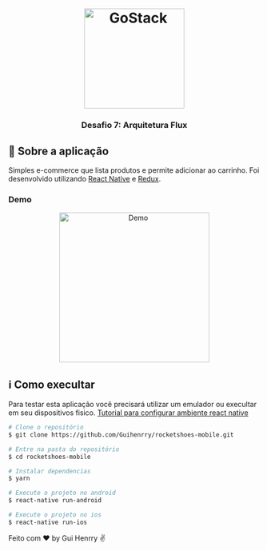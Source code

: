 <h1 align="center">
    <img alt="GoStack" src="https://rocketseat-cdn.s3-sa-east-1.amazonaws.com/bootcamp-header.png" width="200px" />
</h1>

<h3 align="center">
  Desafio 7: Arquitetura Flux
</h3>

## 👞 Sobre a aplicação

Simples e-commerce que lista produtos e permite adicionar ao carrinho. Foi desenvolvido utilizando [React Native](https://reactnative.dev/) e [Redux](https://redux.js.org/).

### Demo
<p align="center">
  <img alt="Demo" src="" width="300px" >
</p>

## :information_source: Como execultar
Para testar esta aplicação você precisará utilizar um emulador ou execultar em seu dispositivos fisico. [Tutorial para configurar ambiente react native](https://nodejs.org/en/)

```bash
# Clone o repositório
$ git clone https://github.com/Guihenrry/rocketshoes-mobile.git

# Entre na pasta do repositório
$ cd rocketshoes-mobile

# Instalar dependencias
$ yarn

# Execute o projeto no android
$ react-native run-android

# Execute o projeto no ios
$ react-native run-ios
```

Feito com ♥ by Gui Henrry ✌
